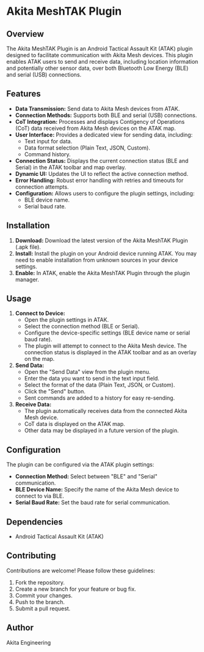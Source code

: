# Akita MeshTAK Plugin

## Overview

The Akita MeshTAK Plugin is an Android Tactical Assault Kit (ATAK) plugin designed to facilitate communication with Akita Mesh devices. This plugin enables ATAK users to send and receive data, including location information and potentially other sensor data, over both Bluetooth Low Energy (BLE) and serial (USB) connections.

## Features

* **Data Transmission:** Send data to Akita Mesh devices from ATAK.
* **Connection Methods:** Supports both BLE and serial (USB) connections.
* **CoT Integration:** Processes and displays Contigency of Operations (CoT) data received from Akita Mesh devices on the ATAK map.
* **User Interface:** Provides a dedicated view for sending data, including:
    * Text input for data.
    * Data format selection (Plain Text, JSON, Custom).
    * Command history.
* **Connection Status:** Displays the current connection status (BLE and Serial) in the ATAK toolbar and map overlay.
* **Dynamic UI:** Updates the UI to reflect the active connection method.
* **Error Handling:** Robust error handling with retries and timeouts for connection attempts.
* **Configuration:** Allows users to configure the plugin settings, including:
    * BLE device name.
    * Serial baud rate.

## Installation

1.  **Download:** Download the latest version of the Akita MeshTAK Plugin (.apk file).
2.  **Install:** Install the plugin on your Android device running ATAK.  You may need to enable installation from unknown sources in your device settings.
3.  **Enable:** In ATAK, enable the Akita MeshTAK Plugin through the plugin manager.

## Usage

1.  **Connect to Device:**
    * Open the plugin settings in ATAK.
    * Select the connection method (BLE or Serial).
    * Configure the device-specific settings (BLE device name or serial baud rate).
    * The plugin will attempt to connect to the Akita Mesh device.  The connection status is displayed in the ATAK toolbar and as an overlay on the map.
2.  **Send Data:**
    * Open the "Send Data" view from the plugin menu.
    * Enter the data you want to send in the text input field.
    * Select the format of the data (Plain Text, JSON, or Custom).
    * Click the "Send" button.
    * Sent commands are added to a history for easy re-sending.
3.  **Receive Data:**
    * The plugin automatically receives data from the connected Akita Mesh device.
    * CoT data is displayed on the ATAK map.
    * Other data may be displayed in a future version of the plugin.

## Configuration

The plugin can be configured via the ATAK plugin settings:

* **Connection Method:** Select between "BLE" and "Serial" communication.
* **BLE Device Name:** Specify the name of the Akita Mesh device to connect to via BLE.
* **Serial Baud Rate:** Set the baud rate for serial communication.

## Dependencies

* Android Tactical Assault Kit (ATAK)

## Contributing

Contributions are welcome!  Please follow these guidelines:

1.  Fork the repository.
2.  Create a new branch for your feature or bug fix.
3.  Commit your changes.
4.  Push to the branch.
5.  Submit a pull request.


## Author

Akita Engineering

